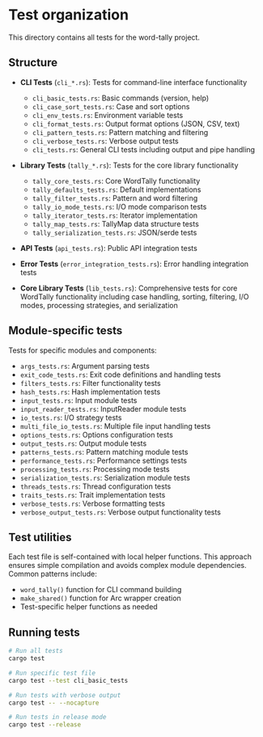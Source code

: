 # Test organization

This directory contains all tests for the word-tally project.

## Structure

- **CLI Tests** (`cli_*.rs`): Tests for command-line interface functionality
  - `cli_basic_tests.rs`: Basic commands (version, help)
  - `cli_case_sort_tests.rs`: Case and sort options
  - `cli_env_tests.rs`: Environment variable tests
  - `cli_format_tests.rs`: Output format options (JSON, CSV, text)
  - `cli_pattern_tests.rs`: Pattern matching and filtering
  - `cli_verbose_tests.rs`: Verbose output tests
  - `cli_tests.rs`: General CLI tests including output and pipe handling

- **Library Tests** (`tally_*.rs`): Tests for the core library functionality
  - `tally_core_tests.rs`: Core WordTally functionality
  - `tally_defaults_tests.rs`: Default implementations
  - `tally_filter_tests.rs`: Pattern and word filtering
  - `tally_io_mode_tests.rs`: I/O mode comparison tests
  - `tally_iterator_tests.rs`: Iterator implementation
  - `tally_map_tests.rs`: TallyMap data structure tests
  - `tally_serialization_tests.rs`: JSON/serde tests

- **API Tests** (`api_tests.rs`): Public API integration tests
- **Error Tests** (`error_integration_tests.rs`): Error handling integration tests
- **Core Library Tests** (`lib_tests.rs`): Comprehensive tests for core WordTally functionality including case handling, sorting, filtering, I/O modes, processing strategies, and serialization

## Module-specific tests

Tests for specific modules and components:
- `args_tests.rs`: Argument parsing tests
- `exit_code_tests.rs`: Exit code definitions and handling tests
- `filters_tests.rs`: Filter functionality tests
- `hash_tests.rs`: Hash implementation tests
- `input_tests.rs`: Input module tests
- `input_reader_tests.rs`: InputReader module tests
- `io_tests.rs`: I/O strategy tests
- `multi_file_io_tests.rs`: Multiple file input handling tests
- `options_tests.rs`: Options configuration tests
- `output_tests.rs`: Output module tests
- `patterns_tests.rs`: Pattern matching module tests
- `performance_tests.rs`: Performance settings tests
- `processing_tests.rs`: Processing mode tests
- `serialization_tests.rs`: Serialization module tests
- `threads_tests.rs`: Thread configuration tests
- `traits_tests.rs`: Trait implementation tests
- `verbose_tests.rs`: Verbose formatting tests
- `verbose_output_tests.rs`: Verbose output functionality tests

## Test utilities

Each test file is self-contained with local helper functions. This approach ensures simple compilation and avoids complex module dependencies. Common patterns include:
- `word_tally()` function for CLI command building
- `make_shared()` function for Arc wrapper creation
- Test-specific helper functions as needed

## Running tests

```bash
# Run all tests
cargo test

# Run specific test file
cargo test --test cli_basic_tests

# Run tests with verbose output
cargo test -- --nocapture

# Run tests in release mode
cargo test --release
```
